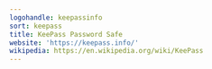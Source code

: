 ```yaml
---
logohandle: keepassinfo
sort: keepass
title: KeePass Password Safe
website: 'https://keepass.info/'
wikipedia: https://en.wikipedia.org/wiki/KeePass
---
```


